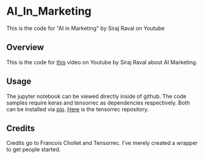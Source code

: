 # AI_In_Marketing
This is the code for "AI in Marketing" by Siraj Raval on Youtube 

## Overview

This is the code for [this](https://www.youtube.com/watch?v=FYMjXD3G__Y&lc=z23hgfkpdnfjyt0n1acdp431kuaxfkhbz5py54gjhedw03c010c) video on Youtube by Siraj Raval about AI Marketing. 

## Usage

The jupyter notebook can be viewed directly inside of github. The code samples require keras and tensorrec as dependencies respectively. Both can be installed via [pip](https://pip.pypa.io/en/stable/installing/). [Here](https://github.com/jfkirk/tensorrec) is the tensorrec repository.


## Credits

Credits go to Francois Chollet and Tensorrec. I've merely created a wrapper to get people started.
